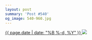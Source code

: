 ```yaml
---
layout: post
summary: 'Post #540'
og_image: 540-960.jpg
---
```


<p>
 <time>
  <a href="/540">
   {{ page.date | date: "%B %-d, %Y" }}
  </a>
 </time>
 <a href="/540">
  <img data-taken="8/28/2016" sizes="(min-width: 700px) 50vw, calc(100vw - 2rem)" src="{{ site.assets_url }}/540-480.jpg" srcset="{{ site.assets_url }}/540-240.jpg 240w, {{ site.assets_url }}/540-480.jpg 480w, {{ site.assets_url }}/540-720.jpg 720w, {{ site.assets_url }}/540-960.jpg 960w"/>
 </a>
</p>
